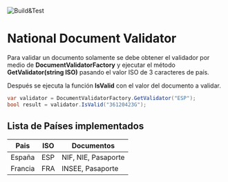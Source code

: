 ![Build&Test](https://github.com/adearriba/NationalDocumentValidator/workflows/Build&Test/badge.svg)

# National Document Validator
Para validar un documento solamente se debe obtener el validador por medio de **DocumentValidatorFactory** y ejecutar el método **GetValidator(string ISO)** pasando el valor ISO de 3 caracteres de país.

Después se ejecuta la función **IsValid** con el valor del documento a validar.

```csharp
var validator = DocumentValidatorFactory.GetValidator("ESP");
bool result = validator.IsValid("36120423G");
```
## Lista de Países implementados
Pais | ISO | Documentos
------------ | ------------- | -------------
España | ESP | NIF, NIE, Pasaporte
Francia | FRA | INSEE, Pasaporte
